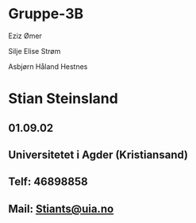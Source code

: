 # Gruppe-3B
Eziz Ømer

Silje Elise Strøm

Asbjørn Håland Hestnes

# Stian Steinsland
## 01.09.02
## Universitetet i Agder (Kristiansand)
## Telf: 46898858
## Mail: Stiants@uia.no
